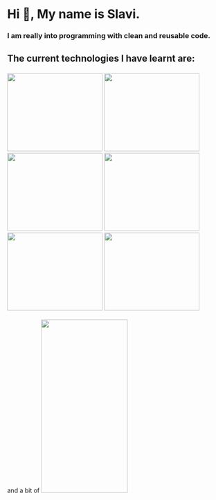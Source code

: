  # Hi 👋, My name is Slavi.
 ### I am really into programming with clean and reusable code.
 ## The current technologies I have learnt are:
 ### <img src="https://github.com/Slaviiiii/Slaviiiii/assets/106228555/f5ad561f-d743-4235-a68a-f24acb6f01d6" width="220" height="180" /> <img src="https://github.com/Slaviiiii/Slaviiiii/assets/106228555/d1a58d4a-38ef-42c7-8681-b55def33a5c7" width="220" height="180" /> <img src="https://github.com/Slaviiiii/Slaviiiii/assets/106228555/6200c326-5605-4a22-a90e-0c7034468452" width="220" height="180" /> <img src="https://github.com/Slaviiiii/Slaviiiii/assets/106228555/e42e84b2-53b0-4cc2-904d-cbf8b552896a" width="220" height="180" /> <img src="https://github.com/Slaviiiii/Slaviiiii/assets/106228555/1da7523c-b7c8-4f8f-8d0d-302cf4738fdc" width="220" height="180" /> <img src="https://github.com/Slaviiiii/Slaviiiii/assets/106228555/1da7523c-b7c8-4f8f-8d0d-302cf4738fdc" width="220" height="180" />
 and a bit of 
 <img src="https://camo.githubusercontent.com/..." data-canonical-src="https://gyazo.com/eb5c5741b6a9a16c692170a41a49c858.png" width="200" height="400" />

